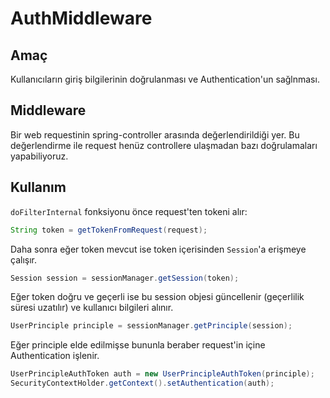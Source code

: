 # AuthMiddleware

## Amaç
Kullanıcıların giriş bilgilerinin doğrulanması ve Authentication'un sağlnması.

## Middleware
Bir web requestinin spring-controller arasında değerlendirildiği yer.
Bu değerlendirme ile request henüz controllere ulaşmadan bazı doğrulamaları yapabiliyoruz.

## Kullanım
``doFilterInternal`` fonksiyonu önce request'ten tokeni alır:
```java
String token = getTokenFromRequest(request);
```
Daha sonra eğer token mevcut ise token içerisinden `Session`'a erişmeye çalışır.
```java
Session session = sessionManager.getSession(token);
```
Eğer token doğru ve geçerli ise bu session objesi güncellenir (geçerlilik süresi uzatılır) ve kullanıcı bilgileri alınır.
```java
UserPrinciple principle = sessionManager.getPrinciple(session);
```
Eğer principle elde edilmişse bununla beraber request'in içine Authentication işlenir.
```java
UserPrincipleAuthToken auth = new UserPrincipleAuthToken(principle);
SecurityContextHolder.getContext().setAuthentication(auth);
```